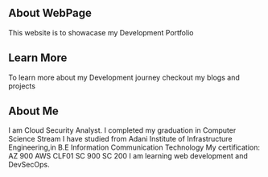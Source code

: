 ## About WebPage

This website is to showacase my Development Portfolio

## Learn More

To learn more about my Development journey checkout my blogs and projects

## About Me

I am Cloud Security Analyst.
I completed my graduation in Computer Science Stream
I have studied from Adani Institute of Infrastructure Engineering,in B.E Information Communication Technology
My certification:
AZ 900
AWS CLF01
SC 900
SC 200
I am learning web development and DevSecOps.

